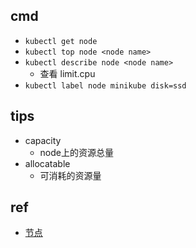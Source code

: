 
## cmd

+ `kubectl get node`
+ `kubectl top node <node name>`
+ `kubectl describe node <node name>`
    + 查看 limit.cpu
+ `kubectl label node minikube disk=ssd`

## tips

+ capacity
    + node上的资源总量
+ allocatable
    + 可消耗的资源量

## ref
+ [节点](https://kubernetes.io/zh/docs/concepts/architecture/nodes/#capacity)